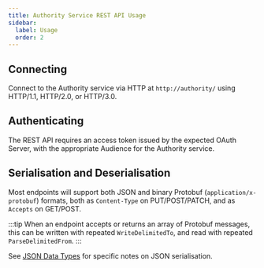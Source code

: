 ```yaml
---
title: Authority Service REST API Usage
sidebar:
  label: Usage
  order: 2
---
```


## Connecting

Connect to the Authority service via HTTP at `http://authority/` using HTTP/1.1, HTTP/2.0, or HTTP/3.0.

## Authenticating

The REST API requires an access token issued by the expected OAuth Server, with the appropriate Audience for the Authority service.

## Serialisation and Deserialisation

Most endpoints will support both JSON and binary Protobuf (`application/x-protobuf`) formats, both as `Content-Type` on PUT/POST/PATCH, and as `Accepts` on GET/POST.

:::tip
When an endpoint accepts or returns an array of Protobuf messages, this can be written with repeated `WriteDelimitedTo`, and read with repeated `ParseDelimitedFrom`.
:::

See [JSON Data Types](../../proto/#json-serialisation) for specific notes on JSON serialisation.
